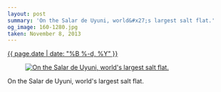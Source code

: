```yaml
---
layout: post
summary: 'On the Salar de Uyuni, world&#x27;s largest salt flat.'
og_image: 160-1280.jpg
taken: November 8, 2013
---
```


<div class="post">
 <time>
  <a href="/160">
   {{ page.date | date: "%B %-d, %Y" }}
  </a>
 </time>
 <a href="/160">
  <figure data-taken="11/8/2013">
   <img alt="On the Salar de Uyuni, world's largest salt flat." sizes="(min-width: 700px) 50vw, calc(100vw - 2rem)" src="{{ site.assets_url }}/160-640.jpg" srcset="{{ site.assets_url }}/160-1280.jpg 1280w, {{ site.assets_url }}/160-960.jpg 960w, {{ site.assets_url }}/160-640.jpg 640w, {{ site.assets_url }}/160-320.jpg 320w"/>
  </figure>
 </a>
 <span>
  On the Salar de Uyuni, world's largest salt flat.
 </span>
</div>
